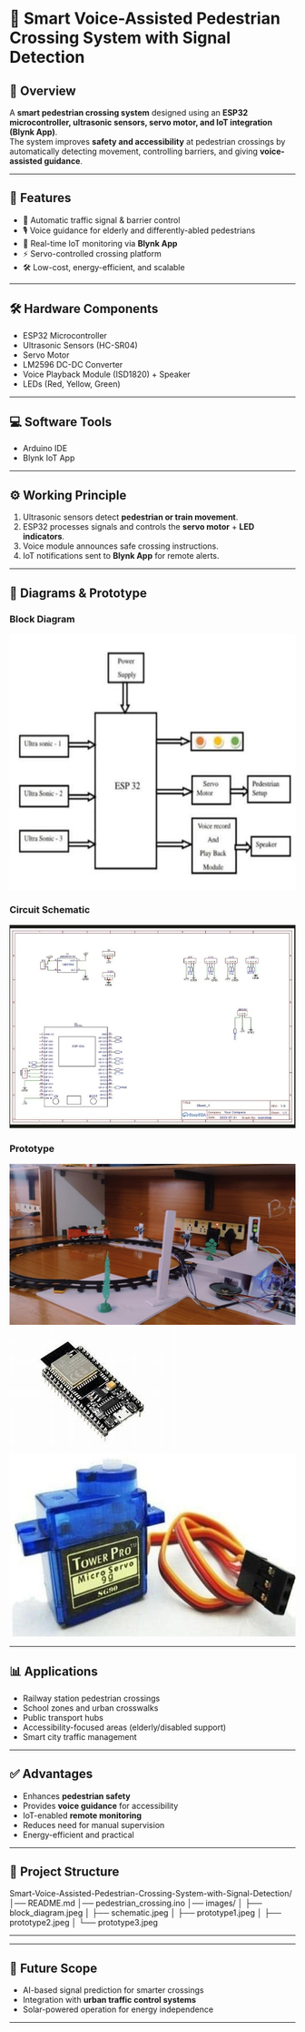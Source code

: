 # 🚦 Smart Voice-Assisted Pedestrian Crossing System with Signal Detection

## 📌 Overview
A **smart pedestrian crossing system** designed using an **ESP32 microcontroller, ultrasonic sensors, servo motor, and IoT integration (Blynk App)**.  
The system improves **safety and accessibility** at pedestrian crossings by automatically detecting movement, controlling barriers, and giving **voice-assisted guidance**.  

---

## 🎯 Features
- 🚦 Automatic traffic signal & barrier control  
- 🎙️ Voice guidance for elderly and differently-abled pedestrians  
- 📡 Real-time IoT monitoring via **Blynk App**  
- ⚡ Servo-controlled crossing platform  
- 🛠️ Low-cost, energy-efficient, and scalable  

---

## 🛠️ Hardware Components
- ESP32 Microcontroller  
- Ultrasonic Sensors (HC-SR04)  
- Servo Motor  
- LM2596 DC-DC Converter  
- Voice Playback Module (ISD1820) + Speaker  
- LEDs (Red, Yellow, Green)  

---

## 💻 Software Tools
- Arduino IDE  
- Blynk IoT App  

---

## ⚙️ Working Principle
1. Ultrasonic sensors detect **pedestrian or train movement**.  
2. ESP32 processes signals and controls the **servo motor** + **LED indicators**.  
3. Voice module announces safe crossing instructions.  
4. IoT notifications sent to **Blynk App** for remote alerts.  

---

## 📸 Diagrams & Prototype

### Block Diagram  
![Block Diagram](images/block_diagram.jpeg)

### Circuit Schematic  
![Circuit Schematic](images/schematic.jpeg)

### Prototype  
![Prototype1](images/prototype1.jpeg)  
![Prototype2](images/prototype2.jpeg)  
![Prototype3](images/prototype3.jpeg)  

---

## 📊 Applications
- Railway station pedestrian crossings  
- School zones and urban crosswalks  
- Public transport hubs  
- Accessibility-focused areas (elderly/disabled support)  
- Smart city traffic management  

---

## ✅ Advantages
- Enhances **pedestrian safety**  
- Provides **voice guidance** for accessibility  
- IoT-enabled **remote monitoring**  
- Reduces need for manual supervision  
- Energy-efficient and practical  

---

## 📂 Project Structure
Smart-Voice-Assisted-Pedestrian-Crossing-System-with-Signal-Detection/
│── README.md
│── pedestrian_crossing.ino
│── images/
│    ├── block_diagram.jpeg
│    ├── schematic.jpeg
│    ├── prototype1.jpeg
│    ├── prototype2.jpeg
│    └── prototype3.jpeg

---


---

## 🚀 Future Scope
- AI-based signal prediction for smarter crossings  
- Integration with **urban traffic control systems**  
- Solar-powered operation for energy independence  

---


